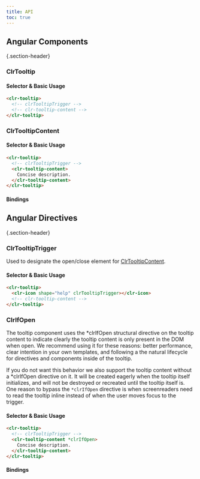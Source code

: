 ```yaml
---
title: API
toc: true
---
```


## Angular Components

{.section-header}

### ClrTooltip

#### Selector & Basic Usage

```html
<clr-tooltip>
  <!-- clrTooltipTrigger -->
  <!-- clr-tooltip-content -->
</clr-tooltip>
```

### ClrTooltipContent

#### Selector & Basic Usage

```html
<clr-tooltip>
  <!-- clrTooltipTrigger -->
  <clr-tooltip-content>
    Concise description.
  </clr-tooltip-content>
</clr-tooltip>
```

#### Bindings

<DocComponentApi component="ClrTooltipContent" item="bindings" />

## Angular Directives

{.section-header}

### ClrTooltipTrigger

Used to designate the open/close element for [ClrTooltipContent](./api/#clrtooltipcontent).

#### Selector & Basic Usage

```html
<clr-tooltip>
  <clr-icon shape="help" clrTooltipTrigger></clr-icon>
  <!-- clr-tooltip-content -->
</clr-tooltip>
```

### ClrIfOpen

The tooltip component uses the \*clrIfOpen structural directive on the tooltip content to indicate clearly the tooltip content is only present in the DOM when open. We recommend using it for these reasons: better performance, clear intention in your own templates, and following a the natural lifecycle for directives and components inside of the tooltip.

If you do not want this behavior we also support the tooltip content without a *clrIfOpen directive on it. It will be created eagerly when the tooltip itself initializes, and will not be destroyed or recreated until the tooltip itself is.
One reason to bypass the `*clrIfOpen` directive is when screenreaders need to read the tooltip inline instead of when the user moves focus to the trigger.

#### Selector & Basic Usage

```html
<clr-tooltip>
  <!-- clrTooltipTrigger -->
  <clr-tooltip-content *clrIfOpen>
    Concise description.
  </clr-tooltip-content>
</clr-tooltip>
```

#### Bindings

<DocComponentApi component="ClrIfOpen" item="bindings" />
